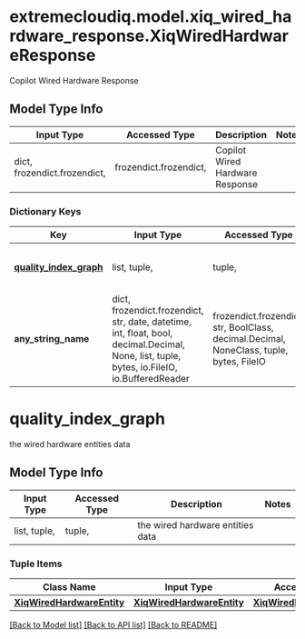 # extremecloudiq.model.xiq_wired_hardware_response.XiqWiredHardwareResponse

Copilot Wired Hardware Response

## Model Type Info
Input Type | Accessed Type | Description | Notes
------------ | ------------- | ------------- | -------------
dict, frozendict.frozendict,  | frozendict.frozendict,  | Copilot Wired Hardware Response | 

### Dictionary Keys
Key | Input Type | Accessed Type | Description | Notes
------------ | ------------- | ------------- | ------------- | -------------
**[quality_index_graph](#quality_index_graph)** | list, tuple,  | tuple,  | the wired hardware entities data | [optional] 
**any_string_name** | dict, frozendict.frozendict, str, date, datetime, int, float, bool, decimal.Decimal, None, list, tuple, bytes, io.FileIO, io.BufferedReader | frozendict.frozendict, str, BoolClass, decimal.Decimal, NoneClass, tuple, bytes, FileIO | any string name can be used but the value must be the correct type | [optional]

# quality_index_graph

the wired hardware entities data

## Model Type Info
Input Type | Accessed Type | Description | Notes
------------ | ------------- | ------------- | -------------
list, tuple,  | tuple,  | the wired hardware entities data | 

### Tuple Items
Class Name | Input Type | Accessed Type | Description | Notes
------------- | ------------- | ------------- | ------------- | -------------
[**XiqWiredHardwareEntity**](XiqWiredHardwareEntity.md) | [**XiqWiredHardwareEntity**](XiqWiredHardwareEntity.md) | [**XiqWiredHardwareEntity**](XiqWiredHardwareEntity.md) |  | 

[[Back to Model list]](../../README.md#documentation-for-models) [[Back to API list]](../../README.md#documentation-for-api-endpoints) [[Back to README]](../../README.md)

